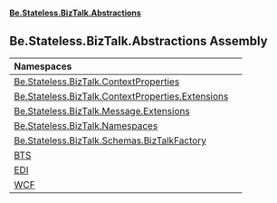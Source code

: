 #### [Be.Stateless.BizTalk.Abstractions](README.md 'README')

## Be.Stateless.BizTalk.Abstractions Assembly

| Namespaces | |
| :--- | :--- |
| [Be.Stateless.BizTalk.ContextProperties](Be.Stateless.BizTalk.ContextProperties.md 'Be.Stateless.BizTalk.ContextProperties') | |
| [Be.Stateless.BizTalk.ContextProperties.Extensions](Be.Stateless.BizTalk.ContextProperties.Extensions.md 'Be.Stateless.BizTalk.ContextProperties.Extensions') | |
| [Be.Stateless.BizTalk.Message.Extensions](Be.Stateless.BizTalk.Message.Extensions.md 'Be.Stateless.BizTalk.Message.Extensions') | |
| [Be.Stateless.BizTalk.Namespaces](Be.Stateless.BizTalk.Namespaces.md 'Be.Stateless.BizTalk.Namespaces') | |
| [Be.Stateless.BizTalk.Schemas.BizTalkFactory](Be.Stateless.BizTalk.Schemas.BizTalkFactory.md 'Be.Stateless.BizTalk.Schemas.BizTalkFactory') | |
| [BTS](BTS.md 'BTS') | |
| [EDI](EDI.md 'EDI') | |
| [WCF](WCF.md 'WCF') | |
